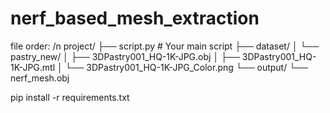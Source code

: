 # nerf_based_mesh_extraction


file order: /n
project/
├── script.py                # Your main script
├── dataset/
│   └── pastry_new/
│       ├── 3DPastry001_HQ-1K-JPG.obj
│       ├── 3DPastry001_HQ-1K-JPG.mtl
│       └── 3DPastry001_HQ-1K-JPG_Color.png
└── output/
    └── nerf_mesh.obj

pip install -r requirements.txt
